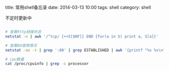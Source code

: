 title: 常用shell备忘录
date: 2014-03-13 10:00
tags: shell
category: shell


不定时更新中

```sh

# 查看http链接状态
netstat -n | awk '/^tcp/ {++S[$NF]} END {for(a in S) print a, S[a]}'

# 查看80使用情况
netstat -an -t | grep ':80' | grep ESTABLISHED | awk '{printf "%s %s\n", $5, $6}' | uniq | sort

# cpu数量
cat /proc/cpuinfo | grep -c processor


```
